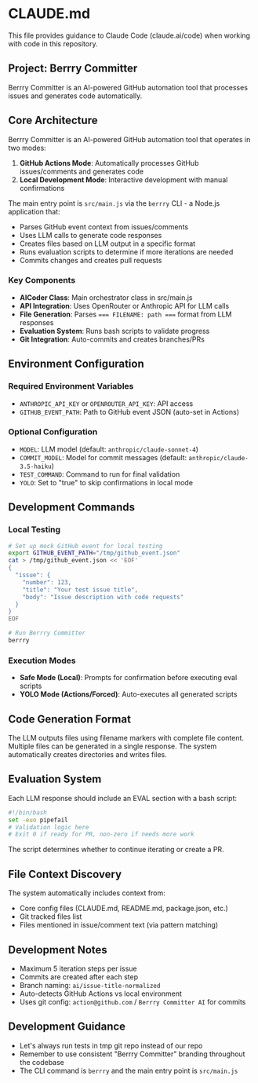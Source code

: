 # CLAUDE.md

This file provides guidance to Claude Code (claude.ai/code) when working with code in this repository.

## Project: Berrry Committer

Berrry Committer is an AI-powered GitHub automation tool that processes issues and generates code automatically.

## Core Architecture

Berrry Committer is an AI-powered GitHub automation tool that operates in two modes:

1. **GitHub Actions Mode**: Automatically processes GitHub issues/comments and generates code
2. **Local Development Mode**: Interactive development with manual confirmations

The main entry point is `src/main.js` via the `berrry` CLI - a Node.js application that:
- Parses GitHub event context from issues/comments
- Uses LLM calls to generate code responses
- Creates files based on LLM output in a specific format
- Runs evaluation scripts to determine if more iterations are needed
- Commits changes and creates pull requests

### Key Components

- **AICoder Class**: Main orchestrator class in src/main.js
- **API Integration**: Uses OpenRouter or Anthropic API for LLM calls
- **File Generation**: Parses `=== FILENAME: path ===` format from LLM responses
- **Evaluation System**: Runs bash scripts to validate progress
- **Git Integration**: Auto-commits and creates branches/PRs

## Environment Configuration

### Required Environment Variables
- `ANTHROPIC_API_KEY` or `OPENROUTER_API_KEY`: API access
- `GITHUB_EVENT_PATH`: Path to GitHub event JSON (auto-set in Actions)

### Optional Configuration
- `MODEL`: LLM model (default: `anthropic/claude-sonnet-4`)
- `COMMIT_MODEL`: Model for commit messages (default: `anthropic/claude-3.5-haiku`)
- `TEST_COMMAND`: Command to run for final validation
- `YOLO`: Set to "true" to skip confirmations in local mode

## Development Commands

### Local Testing
```bash
# Set up mock GitHub event for local testing
export GITHUB_EVENT_PATH="/tmp/github_event.json"
cat > /tmp/github_event.json << 'EOF'
{
  "issue": {
    "number": 123,
    "title": "Your test issue title",
    "body": "Issue description with code requests"
  }
}
EOF

# Run Berrry Committer
berrry
```

### Execution Modes
- **Safe Mode (Local)**: Prompts for confirmation before executing eval scripts
- **YOLO Mode (Actions/Forced)**: Auto-executes all generated scripts

## Code Generation Format

The LLM outputs files using filename markers with complete file content. Multiple files can be generated in a single response. The system automatically creates directories and writes files.

## Evaluation System

Each LLM response should include an EVAL section with a bash script:

```bash
#!/bin/bash
set -euo pipefail
# Validation logic here
# Exit 0 if ready for PR, non-zero if needs more work
```

The script determines whether to continue iterating or create a PR.

## File Context Discovery

The system automatically includes context from:
- Core config files (CLAUDE.md, README.md, package.json, etc.)
- Git tracked files list
- Files mentioned in issue/comment text (via pattern matching)

## Development Notes

- Maximum 5 iteration steps per issue
- Commits are created after each step
- Branch naming: `ai/issue-title-normalized`
- Auto-detects GitHub Actions vs local environment
- Uses git config: `action@github.com` / `Berrry Committer AI` for commits

## Development Guidance
- Let's always run tests in tmp git repo instead of our repo
- Remember to use consistent "Berrry Committer" branding throughout the codebase
- The CLI command is `berrry` and the main entry point is `src/main.js`